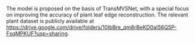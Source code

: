 The model is proposed on the basis of TransMVSNet, with a special focus on improving the accuracy of plant leaf edge reconstruction. The relevant plant dataset is publicly available at https://drive.google.com/drive/folders/10IbBre_qm8rBeKD0aI56Q5P-FsqMPKUF?usp=sharing.

